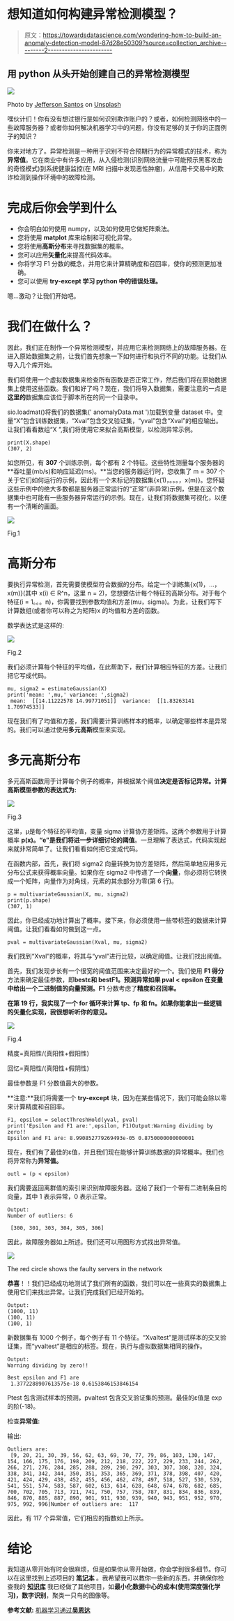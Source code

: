 # 想知道如何构建异常检测模型？

> 原文：<https://towardsdatascience.com/wondering-how-to-build-an-anomaly-detection-model-87d28e50309?source=collection_archive---------2----------------------->

## 用 python 从头开始创建自己的异常检测模型

![](img/362b69da283e6db6e14b715d88f9d4fd.png)

Photo by [Jefferson Santos](https://unsplash.com/@jefflssantos?utm_source=medium&utm_medium=referral) on [Unsplash](https://unsplash.com?utm_source=medium&utm_medium=referral)

嘿伙计们！你有没有想过银行是如何识别欺诈账户的？或者，如何检测网络中的一些故障服务器？或者你如何解决机器学习中的问题，你没有足够的关于你的正面例子的知识？

你来对地方了。异常检测是一种用于识别不符合预期行为的异常模式的技术，称为**异常值**。它在商业中有许多应用，从入侵检测(识别网络流量中可能预示黑客攻击的奇怪模式)到系统健康监控(在 MRI 扫描中发现恶性肿瘤)，从信用卡交易中的欺诈检测到操作环境中的故障检测。

# 完成后你会学到什么

*   你会明白如何使用 numpy，以及如何使用它做矩阵乘法。
*   您将使用 **matplot** 库来绘制和可视化异常。
*   您将使用**高斯分布**来寻找数据集的概率。
*   您可以应用**矢量化**来提高代码效率。
*   你将学习 F1 分数的概念，并用它来计算精确度和召回率，使你的预测更加准确。
*   您可以使用 **try-except 学习 python 中的错误处理。**

嗯…激动？让我们开始吧。

# 我们在做什么？

因此，我们正在制作一个异常检测模型，并应用它来检测网络上的故障服务器。在进入原始数据集之前，让我们首先想象一下如何进行和执行不同的功能。让我们从导入几个库开始。

我们将使用一个虚拟数据集来检查所有函数是否正常工作，然后我们将在原始数据集上使用这些函数。我们和好了吗？现在，我们将导入数据集，需要注意的一点是**这里的**数据集应该位于脚本所在的同一个目录中。

sio.loadmat()将我们的数据集(' anomalyData.mat ')加载到变量 dataset 中。变量“X”包含训练数据集，“Xval”包含交叉验证集，“yval”包含“Xval”的相应输出。让我们看看数组“X ”,我们将使用它来拟合高斯模型，以检测异常示例。

```
print(X.shape)
(307, 2)
```

如您所见，有 **307** 个训练示例，每个都有 2 个特征。这些特性测量每个服务器的**吞吐量(mb/s)和响应延迟(ms)。**当您的服务器运行时，您收集了 m = 307 个关于它们如何运行的示例，因此有一个未标记的数据集{x(1)，。。。，x(m)}。您怀疑这些示例中的绝大多数都是服务器正常运行的“正常”(非异常)示例，但是在这个数据集中也可能有一些服务器异常运行的示例。现在，让我们将数据集可视化，以便有一个清晰的画面。

![](img/aa381a7a8275d5b5c8a5a911776f4feb.png)

Fig.1

# 高斯分布

要执行异常检测，首先需要使模型符合数据的分布。给定一个训练集{x(1)，…，x(m)}(其中 x(i) ∈ R^n，这里 n = 2)，您想要估计每个特征的高斯分布。对于每个特征(i = 1。。。n)，你需要找到参数均值和方差(mu，sigma)。为此，让我们写下计算数组(或者你可以称之为矩阵)x 的均值和方差的函数。

数学表达式是这样的:

![](img/4237df95ab28285587429c3e17642ede.png)

Fig.2

我们必须计算每个特征的平均值，在此帮助下，我们计算相应特征的方差。让我们把它写成代码。

```
mu, sigma2 = estimateGaussian(X)
print('mean: ',mu,' variance: ',sigma2)
 mean:  [[14.11222578 14.99771051]]  variance:  [[1.83263141 1.70974533]]
```

现在我们有了均值和方差，我们需要计算训练样本的概率，以确定哪些样本是异常的。我们可以通过使用**多元高斯**模型来实现。

# 多元高斯分布

多元高斯函数用于计算每个例子的概率，并根据某个阈值**决定是否标记异常。计算高斯模型参数的表达式为:**

![](img/7ad6d61e5dbde4379877e2060906e5ac.png)

Fig.3

这里，μ是每个特征的平均值，变量 sigma 计算协方差矩阵。这两个参数用于计算概率 **p(x)。“e”是我们将进一步详细讨论的阈值**。一旦理解了表达式，代码实现起来就非常简单了。让我们看看如何把它变成代码。

在函数内部，首先，我们将 sigma2 向量转换为协方差矩阵，然后简单地应用多元分布公式来获得概率向量。如果你在 sigma2 中传递了一个**向量**，你必须将它转换成一个矩阵，向量作为对角线，元素的其余部分为零(第 6 行)。

```
p = multivariateGaussian(X, mu, sigma2)
print(p.shape)
(307, 1)
```

因此，你已经成功地计算出了概率。接下来，你必须使用一些带标签的数据来计算阈值。让我们看看如何做到这一点。

```
pval = multivariateGaussian(Xval, mu, sigma2)
```

我们找到“Xval”的概率，将其与“yval”进行比较，以确定阈值。让我们找出阈值。

首先，我们发现步长有一个很宽的阈值范围来决定最好的一个。我们使用 **F1 得分**方法来确定最佳参数，即**bestε和 bestF1。**预测异常如果 **pval < epsilon** 在变量**中给出一个二进制值的向量预测。F1** 分数考虑了**精度和召回率。**

**在第 19 行，我实现了一个 for 循环来计算 tp、fp 和 fn。如果你能拿出一些逻辑的矢量化实现，我很想听听你的意见。**

![](img/8549b250adb24d678266d80dd0538ed9.png)

Fig.4

精度=真阳性/(真阳性+假阳性)

回忆=真阳性/(真阳性+假阴性)

最佳参数是 F1 分数值最大的参数。

**注意:**我们将需要一个 **try-except** 块，因为在某些情况下，我们可能会除以零来计算精度和召回率。

```
F1, epsilon = selectThreshHold(yval, pval)
print('Epsilon and F1 are:',epsilon, F1)Output:Warning dividing by zero!!
Epsilon and F1 are: 8.990852779269493e-05 0.8750000000000001
```

现在，我们有了最佳的ε值，并且我们现在能够计算训练数据的异常概率。我们也将异常称为**异常值。**

```
outl = (p < epsilon)
```

我们需要返回离群值的索引来识别故障服务器。这给了我们一个带有二进制条目的向量，其中 1 表示异常，0 表示正常。

```
Output:
Number of outliers: 6

 [300, 301, 303, 304, 305, 306]
```

因此，故障服务器如上所述。我们还可以用图形方式找出异常值。

![](img/2a74653f6269967a54d347a078833797.png)

The red circle shows the faulty servers in the network

**恭喜**！！我们已经成功地测试了我们所有的函数，我们可以在一些真实的数据集上使用它们来找出异常。让我们完成我们已经开始的。

```
Output:
(1000, 11)
(100, 11)
(100, 1)
```

新数据集有 1000 个例子，每个例子有 11 个特征。“Xvaltest”是测试样本的交叉验证集，而“yvaltest”是相应的标签。现在，执行与虚拟数据集相同的操作。

```
Output:
Warning dividing by zero!!

Best epsilon and F1 are
 1.3772288907613575e-18 0.6153846153846154
```

Ptest 包含测试样本的预测，pvaltest 包含交叉验证集的预测。最佳的ε值是 exp 的阶(-18)。

检查**异常值:**

输出:

```
Outliers are:
 [9, 20, 21, 30, 39, 56, 62, 63, 69, 70, 77, 79, 86, 103, 130, 147, 154, 166, 175, 176, 198, 209, 212, 218, 222, 227, 229, 233, 244, 262, 266, 271, 276, 284, 285, 288, 289, 290, 297, 303, 307, 308, 320, 324, 338, 341, 342, 344, 350, 351, 353, 365, 369, 371, 378, 398, 407, 420, 421, 424, 429, 438, 452, 455, 456, 462, 478, 497, 518, 527, 530, 539, 541, 551, 574, 583, 587, 602, 613, 614, 628, 648, 674, 678, 682, 685, 700, 702, 705, 713, 721, 741, 750, 757, 758, 787, 831, 834, 836, 839, 846, 870, 885, 887, 890, 901, 911, 930, 939, 940, 943, 951, 952, 970, 975, 992, 996]Number of outliers are:  117
```

因此，有 117 个异常值，它们相应的指数如上所示。

# 结论

我知道从零开始有时会很麻烦，但是如果你从零开始做，你会学到很多细节。你可以在这里找到上述项目的 [**笔记本**](https://gist.github.com/abhishek-Kumar009/6f3788a511a9694dca01f1b04af8b940) 。我希望我可以教你一些新的东西，并确保你检查我的 [**知识库**](https://github.com/abhishek-Kumar009/Machine-Learning) 我已经做了其他项目，如**最小化数据中心的成本(使用深度强化学习)，数字识别**，聚类一只鸟的图像等。

**参考文献:** [机器学习通过**吴恩达**](https://www.coursera.org/learn/machine-learning/)